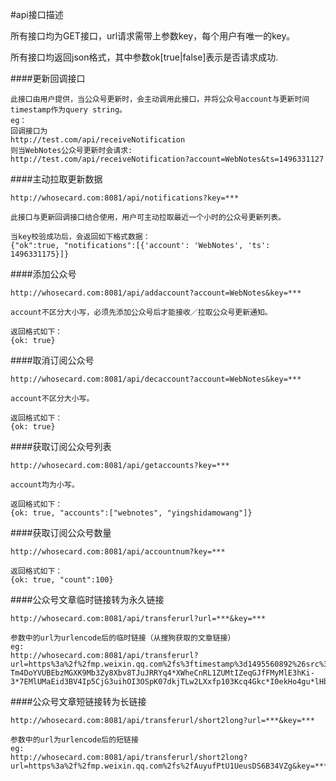 #api接口描述

所有接口均为GET接口，url请求需带上参数key，每个用户有唯一的key。

所有接口均返回json格式，其中参数ok[true|false]表示是否请求成功.

####更新回调接口
```
此接口由用户提供，当公众号更新时，会主动调用此接口，并将公众号account与更新时间timestamp作为query string。
eg：
回调接口为
http://test.com/api/receiveNotification
则当WebNotes公众号更新时会请求:
http://test.com/api/receiveNotification?account=WebNotes&ts=1496331127
```

####主动拉取更新数据
```
http://whosecard.com:8081/api/notifications?key=***

此接口与更新回调接口结合使用，用户可主动拉取最近一个小时的公众号更新列表。

当key校验成功后，会返回如下格式数据：
{"ok":true, "notifications":[{'account': 'WebNotes', 'ts': 1496331175}]}
```

####添加公众号
```
http://whosecard.com:8081/api/addaccount?account=WebNotes&key=***

account不区分大小写，必须先添加公众号后才能接收／拉取公众号更新通知。

返回格式如下：
{ok: true}
```

####取消订阅公众号
```
http://whosecard.com:8081/api/decaccount?account=WebNotes&key=***

account不区分大小写。

返回格式如下：
{ok: true}
```

####获取订阅公众号列表
```
http://whosecard.com:8081/api/getaccounts?key=***

account均为小写。

返回格式如下：
{ok: true, "accounts":["webnotes", "yingshidamowang"]}
```

####获取订阅公众号数量
```
http://whosecard.com:8081/api/accountnum?key=***

返回格式如下：
{ok: true, "count":100}
```

####公众号文章临时链接转为永久链接
```
http://whosecard.com:8081/api/transferurl?url=***&key=***

参数中的url为urlencode后的临时链接（从搜狗获取的文章链接）
eg:
http://whosecard.com:8081/api/transferurl?url=https%3a%2f%2fmp.weixin.qq.com%2fs%3ftimestamp%3d1495560892%26src%3d3%26ver%3d1%26signature%3diwHBaGJJBumXB4o0dEjdFM-Tm4DoYVUBEbzMGXK9Mb3Zy8Xbv8TJuJRRYq4*XWheCnRL1ZUMtIZeqGJfFMyMlE3hKi-3*7EMlUMaEid3BV4Ip5CjG3uihOI3OSpK07dkjTLw2LXxfp103Kcq4Gkc*I0ekHo4gu*lHbiFG8qRPSg%3d&key=***
```

####公众号文章短链接转为长链接
```
http://whosecard.com:8081/api/transferurl/short2long?url=***&key=***

参数中的url为urlencode后的短链接
eg:
http://whosecard.com:8081/api/transferurl/short2long?url=https%3a%2f%2fmp.weixin.qq.com%2fs%2fAuyufPtU1UeusDS6B34VZg&key=***
```